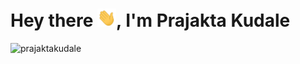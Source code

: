 <h1 align="left" >Hey there <img src="https://raw.githubusercontent.com/ABSphreak/ABSphreak/master/gifs/Hi.gif" width="30px">, I'm Prajakta Kudale </h1>
<p align="left"> <img src="https://komarev.com/ghpvc/?username=gouri22-art&label=Profile%20views&color=0e75b6&style=flat" alt="prajaktakudale"/>  </p>



<!--
**gouri22-art/gouri22-art** is a ✨ _special_ ✨ repository because its `README.md` (this file) appears on your GitHub profile.

Here are some ideas to get you started:

- 🔭 I’m currently working on ...
- 🌱 I’m currently learning ...
- 👯 I’m looking to collaborate on ...
- 🤔 I’m looking for help with ...
- 💬 Ask me about ...
- 📫 How to reach me: ...
- 😄 Pronouns: ...
- ⚡ Fun fact: ...
-->
